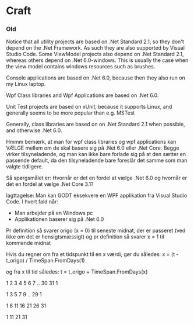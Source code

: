 # Craft

### Old

Notice that all utility projects are based on .Net Standard 2.1, so they don't depend on the .Net Framework.
As such they are also supported by Visual Studio Code. Some ViewModel projects also depend on .Net Standard 2.1,
whereas others depend on .Net 6.0-windows. This is usually the case when the view model contains windows resources 
such as brushes.

Console applications are based on .Net 6.0, because then they also run on my Linux laptop.

Wpf Class libraries and Wpf Applications are based on .Net 6.0.

Unit Test projects are based on xUnit, because it supports Linux, and generally seems to be more popular than e.g.
MSTest

Generally, class libraries are based on on .Net Standard 2.1 when possible, and otherwise .Net 6.0.

Hmmm bemærk, at man for wpf class libraries og wpf applications kan VÆLGE mellem om de skal basere sig på
.Net 6.0 eller .Net Core. Begge virker tilsyneladende, og man kan ikke bare forlade sig på at den sætter en
passende default, da den tilsyneladende bare foreslår det samme som man valgte tidligere.

Så spørgsmålet er: Hvornår er det en fordel at vælge .Net 6.0 og hvornår er det en fordel at vælge .Net Core 3.1?

Iagttagelse: Man kan GODT eksekvere en WPF applikation fra Visual Studio Code. I hvert fald når:
* Man arbejder på en Windows pc
* Applikationen baserer sig på .Net 6.0

Pr definition så svarer origo (x = 0) til seneste midnat, der er passeret (ved ikke om det er hensigtsmæssigt)
og pr definition så svarer x = 1 til kommende midnat

Hvis du regner om fra et tidspunkt til en x værdi, gør du således:
x = (t - t_origo) / TimeSpan.FromDays(1)

og fra x til tid således:
t = t_origo + TimeSpan.FromDays(x)

1 2 3 4 5 6 7 .. 30 31 1

1 3 5 7 9 .. 29 1

1 6 11 16 21 26 31

1 11 21 31 
